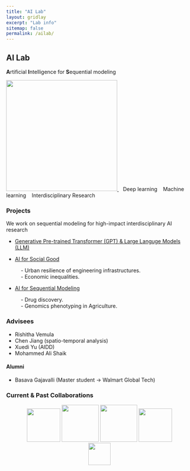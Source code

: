```yaml
---
title: "AI Lab"
layout: gridlay
excerpt: "Lab info"
sitemap: false
permalink: /ailab/
---
```


## AI Lab

<b>A</b>rtificial <b>I</b>ntelligence for <b>S</b>equential modeling

<a href="https://wenlu-w.github.io/">
        <img src="{{ site.url }}{{ site.baseurl }}/images/AIserver.jpeg" style="width: 300px; box-shadow: none">
</a>&nbsp;&nbsp;
Deep learning &nbsp;&nbsp; Machine learning &nbsp;&nbsp; Interdisciplinary Research


### Projects

<!--
Deep Sequential Modeling for Interdisciplinary research 
**+ Spatial locality** <br>
&nbsp;&nbsp;&nbsp; <ins>[Spatial AI](https://wenlu-w.github.io/project/2021/09/01/spatial.html)</ins> <br>
&nbsp;&nbsp;&nbsp; - Precipitation, extreme weather, geophysics, etc. <br>
&nbsp;&nbsp;&nbsp; - Transportation, road safety, etc. <br>
**+ Small molecules** <br>
&nbsp;&nbsp;&nbsp; <ins>[AI for Molecular Design](https://wenlu-w.github.io/project/2021/09/01/chem.html)</ins> <br>
&nbsp;&nbsp;&nbsp; - Drug discovery. <br>
&nbsp;&nbsp;&nbsp; - Material design. <br>
**+ Genetics** <br>
&nbsp;&nbsp;&nbsp; <ins>[AI for Genomic selection](https://wenlu-w.github.io/project/2021/09/01/bio.html)</ins> <br>
&nbsp;&nbsp;&nbsp; - Phenotype prediction. <br>
**+ Imaging** <br>
&nbsp;&nbsp;&nbsp; <ins>[Computed Tomography (CT)]()</ins> <br>
<center><figure class="second">
  <img src="{{ site.url }}{{ site.baseurl }}/images/lab1.jpg" style="width: 400px; height: 250px">
  <img src="{{ site.url }}{{ site.baseurl }}/images/lab2.jpg" style="width: 400px; height: 250px">
</figure></center>
-->

We work on sequential modeling for high-impact interdisciplinary AI research

* <ins>[Generative Pre-trained Transformer (GPT) & Large Languge Models (LLM)](https://wenlu-w.github.io/project/2022/01/01/llm.html)</ins>


* <ins>[AI for Social Good](https://wenlu-w.github.io/project/2021/09/01/social.html)</ins>

	&nbsp;&nbsp;&nbsp; - Urban resilience of engineering infrastructures. <br>
	&nbsp;&nbsp;&nbsp; - Economic inequalities. <br>

* <ins>[AI for Sequential Modeling](https://wenlu-w.github.io/project/2021/09/01/sequential.html)<ins>

	&nbsp;&nbsp;&nbsp; - Drug discovery. <br>
	&nbsp;&nbsp;&nbsp; - Genomics phenotyping in Agriculture. <br>



### Advisees

- Rishitha Vemula 
- Chen Jiang (spatio-temporal analysis)
- Xuedi Yu (AIDD)
- Mohammed Ali Shaik 

#### Alumni
- Basava Gajavalli (Master student -> Walmart Global Tech)

### Current & Past Collaborations

<center><figure class="fifth">
  <img src="{{ site.url }}{{ site.baseurl }}/images/wework.png" style="width: 90px; box-shadow: none">
  <img src="{{ site.url }}{{ site.baseurl }}/images/microsoft.png" style="width: 100px; box-shadow: none">
  <img src="{{ site.url }}{{ site.baseurl }}/images/instacart.png" style="width: 100px; box-shadow: none">
  <img src="{{ site.url }}{{ site.baseurl }}/images/biogen.jpeg" style="width: 90px; box-shadow: none">
  <img src="{{ site.url }}{{ site.baseurl }}/images/cornell.png" style="width: 60px; box-shadow: none">
</figure></center>

